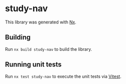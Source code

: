 # study-nav

This library was generated with [Nx](https://nx.dev).

## Building

Run `nx build study-nav` to build the library.

## Running unit tests

Run `nx test study-nav` to execute the unit tests via [Vitest](https://vitest.dev/).

